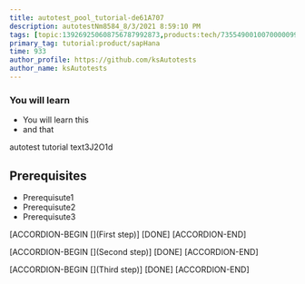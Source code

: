 ```yaml
---
title: autotest_pool_tutorial-de61A707
description: autotestNm8584_8/3/2021 8:59:10 PM
tags: [topic:139269250608756787992873,products:tech/73554900100700000996,tutorial:experience/advanced]
primary_tag: tutorial:product/sapHana
time: 933
author_profile: https://github.com/ksAutotests
author_name: ksAutotests
---
```

### You will learn
- You will learn this
- and that

autotest tutorial text3J2O1d

## Prerequisites
- Prerequisute1
- Prerequisute2
- Prerequisute3

[ACCORDION-BEGIN [](First step)]
[DONE]
[ACCORDION-END]

[ACCORDION-BEGIN [](Second step)]
[DONE]
[ACCORDION-END]

[ACCORDION-BEGIN [](Third step)]
[DONE]
[ACCORDION-END]

